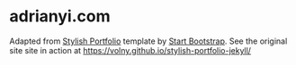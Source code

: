 # adrianyi.com

Adapted from [Stylish Portfolio](http://startbootstrap.com/template-overviews/stylish-portfolio/) template by [Start Bootstrap](http://startbootstrap.com/).  See the original site site in action at https://volny.github.io/stylish-portfolio-jekyll/
